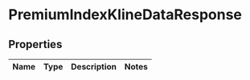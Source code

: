 

# PremiumIndexKlineDataResponse


## Properties

| Name | Type | Description | Notes |
|------------ | ------------- | ------------- | -------------|



